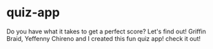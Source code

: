 # quiz-app
Do you have what it takes to get a perfect score? Let's find out!
Griffin Braid, Yeffenny Chireno and I created this fun quiz app!  check it out!
